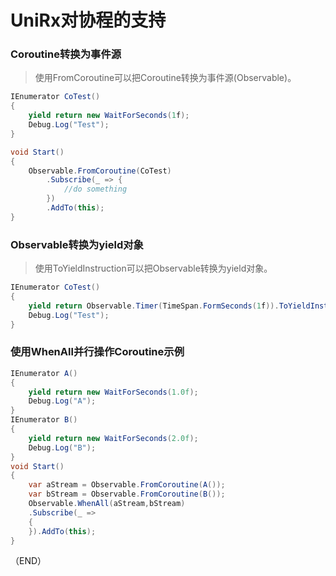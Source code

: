 # UniRx对协程的支持    

### Coroutine转换为事件源    

> 使用FromCoroutine可以把Coroutine转换为事件源(Observable)。    

```C#  
IEnumerator CoTest()
{
    yield return new WaitForSeconds(1f);
    Debug.Log("Test");
}

void Start()
{
    Observable.FromCoroutine(CoTest)
        .Subscribe(_ => {
            //do something
        })
        .AddTo(this);
}
```  


### Observable转换为yield对象    

> 使用ToYieldInstruction可以把Observable转换为yield对象。  

```C#  
IEnumerator CoTest()
{
    yield return Observable.Timer(TimeSpan.FormSeconds(1f)).ToYieldInstruction();
    Debug.Log("Test");
}
```  




### 使用WhenAll并行操作Coroutine示例    

```C#  
IEnumerator A()
{
    yield return new WaitForSeconds(1.0f);
    Debug.Log("A");
}
IEnumerator B()
{
    yield return new WaitForSeconds(2.0f);
    Debug.Log("B");
}
void Start()
{
    var aStream = Observable.FromCoroutine(A());
    var bStream = Observable.FromCoroutine(B());
    Observable.WhenAll(aStream,bStream)
    .Subscribe(_ =>
    {
    }).AddTo(this);
}
```  

（END）  